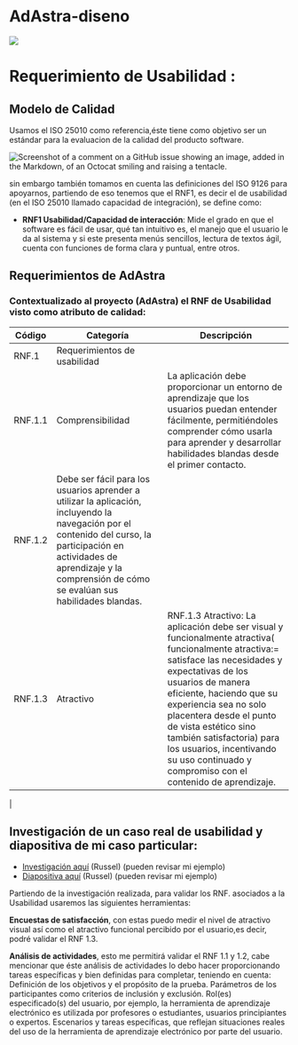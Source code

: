 # AdAstra-diseno

![](https://github.com/iKinoo/AdAstra-diseno/assets/112036753/23ee3c0d-e59b-420f-9194-5f65d377dc23)


# Requerimiento de Usabilidad :

## Modelo de Calidad

Usamos el ISO 25010 como referencia,éste tiene como objetivo ser un estándar para la evaluacion de la calidad del producto software. 

![Screenshot of a comment on a GitHub issue showing an image, added in the Markdown, of an Octocat smiling and raising a tentacle.](https://iso25000.com/images/figures/iso_25010.png)

sin embargo también tomamos en cuenta las definiciones del ISO 9126 para apoyarnos, partiendo de eso tenemos que el RNF1, es decir el de usabilidad (en el ISO 25010 llamado capacidad de integración), se define como:

* **RNF1 Usabilidad/Capacidad de interacción**: 
Mide el grado en que el software es fácil de usar, qué tan intuitivo es, el manejo que el usuario le da al sistema y si este presenta menús sencillos, lectura de textos ágil, cuenta con funciones de forma clara y puntual, entre otros. 


## Requerimientos de AdAstra

### Contextualizado al proyecto (AdAstra) el RNF de Usabilidad visto como atributo de calidad:

| Código | Categoría | Descripción |
|--------|-----------|-------------|
| RNF.1 | Requerimientos de usabilidad | |
| RNF.1.1 |Comprensibilidad | La aplicación debe proporcionar un entorno de aprendizaje que los usuarios puedan entender fácilmente, permitiéndoles comprender cómo usarla para aprender y desarrollar habilidades blandas desde el primer contacto. |
| RNF.1.2 | Debe ser fácil para los usuarios aprender a utilizar la aplicación, incluyendo la navegación por el contenido del curso, la participación en actividades de aprendizaje y la comprensión de cómo se evalúan sus habilidades blandas. |
| RNF.1.3 | Atractivo | RNF.1.3 Atractivo: La aplicación debe ser visual y funcionalmente atractiva( funcionalmente atractiva:= satisface las necesidades y expectativas de los usuarios de manera eficiente, haciendo que su experiencia sea no solo placentera desde el punto de vista estético sino también satisfactoria) para los usuarios, incentivando su uso continuado y compromiso con el contenido de aprendizaje.
 |

## Investigación de un caso real de usabilidad y diapositiva de mi caso particular:

* [Investigación aquí]() (Russel) (pueden revisar mi ejemplo)
* [Diapositiva aquí]() (Russel) (pueden revisar mi ejemplo)


Partiendo de la investigación realizada, para validar los RNF. asociados a la Usabilidad usaremos las siguientes herramientas:

**Encuestas de satisfacción**, con  estas puedo medir el nivel de atractivo visual así como el atractivo funcional percibido por el usuario,es decir, podré validar el RNF 1.3.

**Análisis de actividades**, esto me permitirá validar el RNF 1.1 y 1.2, cabe mencionar que éste análisis de actividades lo debo hacer proporcionando tareas específicas y bien definidas para completar, teniendo en cuenta:
Definición de los objetivos y el propósito de la prueba.
Parámetros de los participantes como criterios de inclusión y exclusión.
Rol(es) especificado(s) del usuario, por ejemplo, la herramienta de aprendizaje electrónico es utilizada por profesores o estudiantes, usuarios principiantes o expertos.
Escenarios y tareas específicas, que reflejan situaciones reales del uso de la herramienta de aprendizaje electrónico por parte del usuario.
